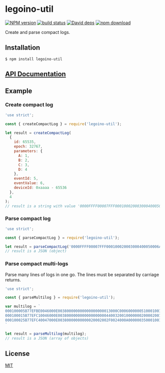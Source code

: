 # legoino-util

[![NPM version][npm-image]][npm-url]
[![build status][travis-image]][travis-url]
[![David deps][david-image]][david-url]
[![npm download][download-image]][download-url]

Create and parse compact logs.

## Installation

`$ npm install legoino-util`

## [API Documentation](https://hackuarium.github.io/legoino-util/)

## Example
### Create compact log

```js
'use strict';

const { createCompactLog } = require('legoino-util');

let result = createCompactLog(
  {
    id: 65535,
    epoch: 32767,
    parameters: {
      A: 1,
      B: 2,
      C: 3,
      D: 4
    },
    eventId: 5,
    eventValue: 6,
    deviceId: 0xaaaa - 65536
  },
  4
);
// result is a string with value '0000FFFF00007FFF000100020003000400050006AAAA87'
```

### Parse compact log

```js
'use strict';

const { parseCompactLog } = require('legoino-util');

let result = parseCompactLog('0000FFFF00007FFF000100020003000400050006AAAA87');
// result is a JSON (object)
```

### Parse compact multi-logs

Parse many lines of logs in one go. The lines must be separated by carriage returns.

```js
'use strict';

const { parseMultilog } = require('legoino-util');

var multilog = `
000100005B77EFBE0046000E003800000000000000000013000C00060000005100010011004080000000000004D242
000100015B77EFC10046000E003800000000000000000044003200100000002000020011004080000000000004D231
000100025B77EFC40047000E00380000000000020002002F0024000A0000003500010011004080000000000004D247
`

let result = parseMultilog(multilog);
// result is a JSON (array of objects)
```

## License

[MIT](./LICENSE)

[npm-image]: https://img.shields.io/npm/v/ml-legoino-util.svg?style=flat-square
[npm-url]: https://www.npmjs.com/package/ml-legoino-util
[travis-image]: https://img.shields.io/travis/mljs/legoino-util/master.svg?style=flat-square
[travis-url]: https://travis-ci.org/mljs/legoino-util
[david-image]: https://img.shields.io/david/mljs/legoino-util.svg?style=flat-square
[david-url]: https://david-dm.org/mljs/legoino-util
[download-image]: https://img.shields.io/npm/dm/ml-legoino-util.svg?style=flat-square
[download-url]: https://www.npmjs.com/package/ml-legoino-util
